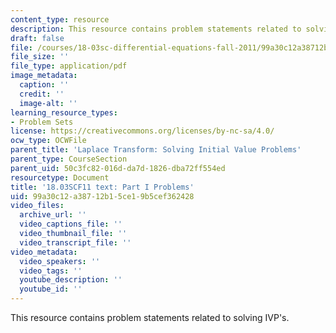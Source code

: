 ```yaml
---
content_type: resource
description: This resource contains problem statements related to solving IVP's.
draft: false
file: /courses/18-03sc-differential-equations-fall-2011/99a30c12a38712b15ce19b5cef362428_MIT18_03SCF11_ps7_s29q.pdf
file_size: ''
file_type: application/pdf
image_metadata:
  caption: ''
  credit: ''
  image-alt: ''
learning_resource_types:
- Problem Sets
license: https://creativecommons.org/licenses/by-nc-sa/4.0/
ocw_type: OCWFile
parent_title: 'Laplace Transform: Solving Initial Value Problems'
parent_type: CourseSection
parent_uid: 50c3fc82-016d-da7d-1826-dba72ff554ed
resourcetype: Document
title: '18.03SCF11 text: Part I Problems'
uid: 99a30c12-a387-12b1-5ce1-9b5cef362428
video_files:
  archive_url: ''
  video_captions_file: ''
  video_thumbnail_file: ''
  video_transcript_file: ''
video_metadata:
  video_speakers: ''
  video_tags: ''
  youtube_description: ''
  youtube_id: ''
---
```

This resource contains problem statements related to solving IVP's.